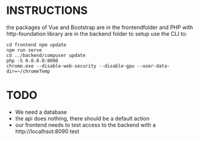 # INSTRUCTIONS

the packages of Vue and Bootstrap are in the frontendfolder
and
PHP with http-foundation library are in the backend folder
to setup use the CLI to:

```
cd frontend npm update
npm run serve
cd ../backend/compuser update
php -S 0.0.0.0:8090
chrome.exe --disable-web-security --disable-gpu --user-data-dir=~/chromeTemp
```


# TODO

* We need a database
* the api does nothing, there should be a default action
* our frontend needs to test access to the backend with a http://localhsot:8090 test




